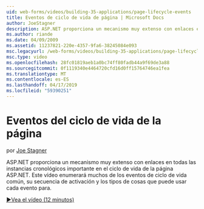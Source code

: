 ```yaml
---
uid: web-forms/videos/building-35-applications/page-lifecycle-events
title: Eventos de ciclo de vida de página | Microsoft Docs
author: JoeStagner
description: ASP.NET proporciona un mecanismo muy extenso con enlaces en todas las instancias cronológicos importante en el ciclo de vida de la página ASP.NET. Este vídeo le enum...
ms.author: riande
ms.date: 04/09/2009
ms.assetid: 11237821-220e-4357-9fa6-38245084e093
msc.legacyurl: /web-forms/videos/building-35-applications/page-lifecycle-events
msc.type: video
ms.openlocfilehash: 28fc01819aeb1a0bc74ff80fadb44a9f69de3a88
ms.sourcegitcommit: 0f1119340e4464720cfd16d0ff15764746ea1fea
ms.translationtype: MT
ms.contentlocale: es-ES
ms.lasthandoff: 04/17/2019
ms.locfileid: "59390251"
---
```

# <a name="page-lifecycle-events"></a>Eventos del ciclo de vida de la página

por [Joe Stagner](https://github.com/JoeStagner)

ASP.NET proporciona un mecanismo muy extenso con enlaces en todas las instancias cronológicos importante en el ciclo de vida de la página ASP.NET. Este vídeo enumerará muchos de los eventos de ciclo de vida común, su secuencia de activación y los tipos de cosas que puede usar cada evento para.

[&#9654;Vea el vídeo (12 minutos)](https://channel9.msdn.com/Blogs/ASP-NET-Site-Videos/page-lifecycle-events)
